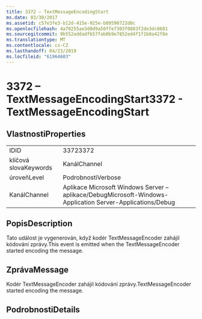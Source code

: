 ```yaml
---
title: 3372 – TextMessageEncodingStart
ms.date: 03/30/2017
ms.assetid: c57e3fe3-b12d-415e-925e-b09590722d0c
ms.openlocfilehash: 4a70255ae3d0d9a50ffe7303f0883f2de3dc8681
ms.sourcegitcommit: 9b552addadfb57fab0b9e7852ed4f1f1b8a42f8e
ms.translationtype: MT
ms.contentlocale: cs-CZ
ms.lasthandoff: 04/23/2019
ms.locfileid: "61964603"
---
```

# <a name="3372---textmessageencodingstart"></a><span data-ttu-id="3e206-102">3372 – TextMessageEncodingStart</span><span class="sxs-lookup"><span data-stu-id="3e206-102">3372 - TextMessageEncodingStart</span></span>
## <a name="properties"></a><span data-ttu-id="3e206-103">Vlastnosti</span><span class="sxs-lookup"><span data-stu-id="3e206-103">Properties</span></span>  
  
|||  
|-|-|  
|<span data-ttu-id="3e206-104">ID</span><span class="sxs-lookup"><span data-stu-id="3e206-104">ID</span></span>|<span data-ttu-id="3e206-105">3372</span><span class="sxs-lookup"><span data-stu-id="3e206-105">3372</span></span>|  
|<span data-ttu-id="3e206-106">klíčová slova</span><span class="sxs-lookup"><span data-stu-id="3e206-106">Keywords</span></span>|<span data-ttu-id="3e206-107">Kanál</span><span class="sxs-lookup"><span data-stu-id="3e206-107">Channel</span></span>|  
|<span data-ttu-id="3e206-108">úroveň</span><span class="sxs-lookup"><span data-stu-id="3e206-108">Level</span></span>|<span data-ttu-id="3e206-109">Podrobnosti</span><span class="sxs-lookup"><span data-stu-id="3e206-109">Verbose</span></span>|  
|<span data-ttu-id="3e206-110">Kanál</span><span class="sxs-lookup"><span data-stu-id="3e206-110">Channel</span></span>|<span data-ttu-id="3e206-111">Aplikace Microsoft Windows Server – aplikace/Debug</span><span class="sxs-lookup"><span data-stu-id="3e206-111">Microsoft-Windows-Application Server-Applications/Debug</span></span>|  
  
## <a name="description"></a><span data-ttu-id="3e206-112">Popis</span><span class="sxs-lookup"><span data-stu-id="3e206-112">Description</span></span>  
 <span data-ttu-id="3e206-113">Tato událost je vygenerován, když kodér TextMessageEncoder zahájil kódování zprávy.</span><span class="sxs-lookup"><span data-stu-id="3e206-113">This event is emitted when the TextMessageEncoder started encoding the message.</span></span>  
  
## <a name="message"></a><span data-ttu-id="3e206-114">Zpráva</span><span class="sxs-lookup"><span data-stu-id="3e206-114">Message</span></span>  
 <span data-ttu-id="3e206-115">Kodér TextMessageEncoder zahájil kódování zprávy.</span><span class="sxs-lookup"><span data-stu-id="3e206-115">TextMessageEncoder started encoding the message.</span></span>  
  
## <a name="details"></a><span data-ttu-id="3e206-116">Podrobnosti</span><span class="sxs-lookup"><span data-stu-id="3e206-116">Details</span></span>
